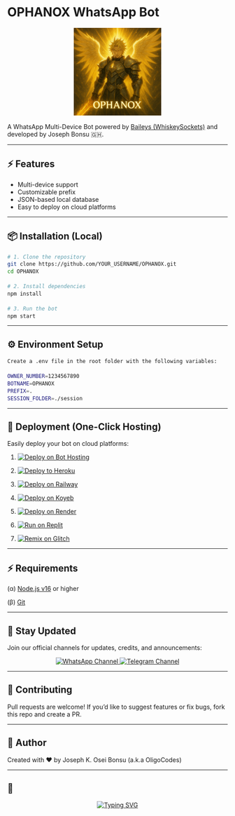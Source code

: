 # OPHANOX WhatsApp Bot

<p align="center">
  <img src="assets/images/OPHANOX.png" width="200" alt="OPHANOX Bot Logo">
</p>

A WhatsApp Multi-Device Bot powered by [Baileys (WhiskeySockets)](https://github.com/WhiskeySockets/Baileys) and developed by Joseph Bonsu 🇬🇭.

---

## ⚡ Features
- Multi-device support
- Customizable prefix
- JSON-based local database
- Easy to deploy on cloud platforms

---

## 📦 Installation (Local)
```bash
# 1. Clone the repository
git clone https://github.com/YOUR_USERNAME/OPHANOX.git
cd OPHANOX

# 2. Install dependencies
npm install

# 3. Run the bot
npm start
```
---

## ⚙️ Environment Setup

```bash
Create a .env file in the root folder with the following variables:

OWNER_NUMBER=1234567890
BOTNAME=OPHANOX
PREFIX=.
SESSION_FOLDER=./session
```
---

## 🚀 Deployment (One-Click Hosting)

Easily deploy your bot on cloud platforms:

<p align="center">

1. <a href="https://bot-hosting.net">
    <img src="https://img.shields.io/badge/Deploy%20to-Bot%20Hosting%20.net-green?style=for-the-badge" alt="Deploy on Bot Hosting">
  </a>
  
2. <a href="https://heroku.com/deploy">
    <img src="https://www.herokucdn.com/deploy/button.svg" alt="Deploy to Heroku">
  </a>
  
3. <a href="https://railway.app/new">
    <img src="https://railway.app/button.svg" alt="Deploy on Railway">
  </a>
  
4. <a href="https://app.koyeb.com/deploy?type=git&repository=https://github.com/OligoCodes/OPHANOX">
    <img src="https://img.shields.io/badge/Deploy%20to-Koyeb-blue?style=for-the-badge" alt="Deploy on Koyeb">
  </a>
  
5. <a href="https://render.com/deploy">
    <img src="https://img.shields.io/badge/Deploy%20to-Render-blue?style=for-the-badge" alt="Deploy on Render">
  </a>
  
6. <a href="https://replit.com/github/OligoCodes/OPHANOX">
    <img src="https://img.shields.io/badge/Run%20on-Replit-orange?style=for-the-badge" alt="Run on Replit">
  </a>
  
7. <a href="https://glitch.com/edit/#!/import/github/OligoCodes/OPHANOX">
    <img src="https://img.shields.io/badge/Remix%20on-Glitch-purple?style=for-the-badge" alt="Remix on Glitch">
  </a>
  
</p> 


---


## ⚡ Requirements

(α) [Node.js v16](https://nodejs.org/) or higher

(β) [Git](https://git-scm.com/)


---


## 📡 Stay Updated

Join our official channels for updates, credits, and announcements:

<p align="center">
  <a href="https://Whatsapp.com/channel/0029VbBVKfQI1rcsEUloFW18">
    <img src="https://img.shields.io/badge/Join%20on-WhatsApp-green?style=for-the-badge&logo=whatsapp" alt="WhatsApp Channel">
  </a>
  <a href="https://t.me/OligoTech">
    <img src="https://img.shields.io/badge/Join%20on-Telegram-blue?style=for-the-badge&logo=telegram" alt="Telegram Channel">
  </a>
</p>


---


## 🤝 Contributing

Pull requests are welcome! If you’d like to suggest features or fix bugs, fork this repo and create a PR.


---


## 👤 Author

Created with ❤️ by Joseph K. Osei Bonsu (a.k.a OligoCodes)

---

## 🌟

<p align="center">
  <a href="https://github.com/OligoCodes/OPHANOX">
    <img src="https://readme-typing-svg.herokuapp.com?font=Fira+Code&weight=700&size=37&pause=1000&color=F7B93E&center=true&vCenter=true&width=600&lines=🥹+Please+star+this+repo+🌟" alt="Typing SVG" />
  </a>
</p>
